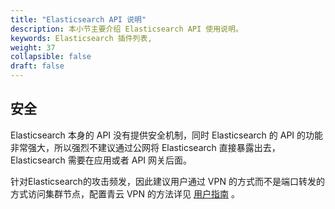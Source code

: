 ```yaml
---
title: "Elasticsearch API 说明"
description: 本小节主要介绍 Elasticsearch API 使用说明。
keywords: Elasticsearch 插件列表,
weight: 37
collapsible: false
draft: false
---
```


## 安全

Elasticsearch 本身的 API 没有提供安全机制，同时 Elasticsearch 的 API 的功能非常强大，所以强烈不建议通过公网将 Elasticsearch 直接暴露出去，Elasticsearch 需要在应用或者 API 网关后面。 

针对Elasticsearch的攻击频发，因此建议用户通过 VPN 的方式而不是端口转发的方式访问集群节点，配置青云 VPN 的方法详见 [用户指南](../../../../../network/vpc/manual/vpn/) 。
